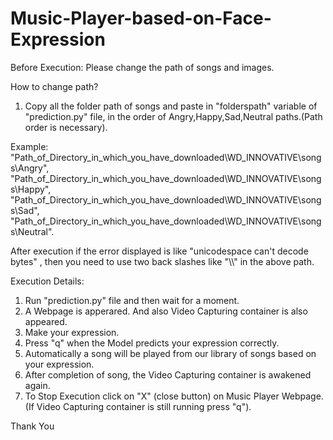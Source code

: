 # Music-Player-based-on-Face-Expression
Before Execution:
Please change the path of songs and images.

How to change path?
1) Copy all the folder path of songs and paste in "folderspath" variable of "prediction.py" file, in the order of Angry,Happy,Sad,Neutral paths.(Path order is necessary).

 Example:
"Path_of_Directory_in_which_you_have_downloaded\WD_INNOVATIVE\songs\Angry", "Path_of_Directory_in_which_you_have_downloaded\WD_INNOVATIVE\songs\Happy", "Path_of_Directory_in_which_you_have_downloaded\WD_INNOVATIVE\songs\Sad", "Path_of_Directory_in_which_you_have_downloaded\WD_INNOVATIVE\songs\Neutral".
 
After execution if the error displayed is like "unicodespace can't decode bytes" , then you need to use two back slashes like "\\\\" in the above path.
 
Execution Details:
1) Run "prediction.py" file and then wait for a moment.
2) A Webpage is apperared. And also Video Capturing container is also appeared.
3) Make your expression.
4) Press "q" when the Model predicts your expression correctly.
5) Automatically a song will be played from our library of songs based on your expression.
6) After completion of song, the Video Capturing container is awakened again.
7) To Stop Execution click on "X" (close button) on Music Player Webpage.(If Video Capturing container is still running press "q").

Thank You
